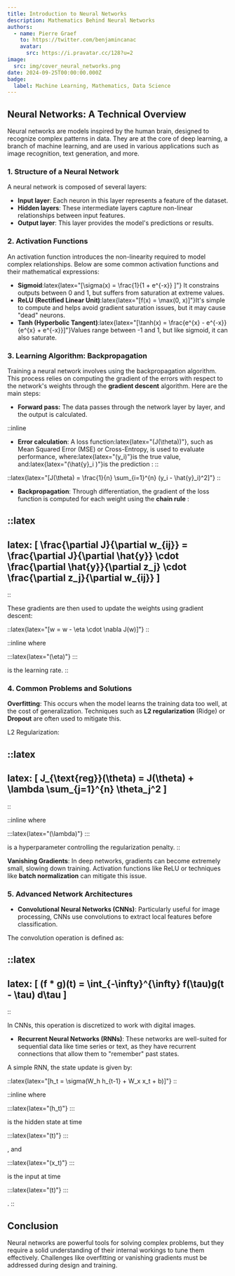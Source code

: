 ```yaml
---
title: Introduction to Neural Networks
description: Mathematics Behind Neural Networks
authors:
  - name: Pierre Graef
    to: https://twitter.com/benjamincanac
    avatar:
      src: https://i.pravatar.cc/128?u=2
image:
  src: img/cover_neural_networks.png
date: 2024-09-25T00:00:00.000Z
badge:
  label: Machine Learning, Mathematics, Data Science
---
```


## Neural Networks: A Technical Overview

Neural networks are models inspired by the human brain, designed to recognize complex patterns in data. They are at the core of deep learning, a branch of machine learning, and are used in various applications such as image recognition, text generation, and more.

### 1. Structure of a Neural Network

A neural network is composed of several layers:

- **Input layer**: Each neuron in this layer represents a feature of the dataset.
- **Hidden layers**: These intermediate layers capture non-linear relationships between input features.
- **Output layer**: This layer provides the model's predictions or results.

### 2. Activation Functions

An activation function introduces the non-linearity required to model complex relationships. Below are some common activation functions and their mathematical expressions:

- **Sigmoid**:latex{latex="\[\sigma(x) = \frac{1}{1 + e^{-x}} \]"} It constrains outputs between 0 and 1, but suffers from saturation at extreme values.
- **ReLU (Rectified Linear Unit)**:latex{latex="\[f(x) = \max(0, x)\]"}It's simple to compute and helps avoid gradient saturation issues, but it may cause "dead" neurons.
- **Tanh (Hyperbolic Tangent)**:latex{latex="\[\tanh(x) = \frac{e^{x} - e^{-x}}{e^{x} + e^{-x}}\]"}Values range between -1 and 1, but like sigmoid, it can also saturate.

### 3. Learning Algorithm: Backpropagation

Training a neural network involves using the backpropagation algorithm. This process relies on computing the gradient of the errors with respect to the network's weights through the **gradient descent** algorithm. Here are the main steps:

- **Forward pass:**  The data passes through the network layer by layer, and the output is calculated.

::inline
* **Error calculation**: A loss function\:latex{latex="(J(\theta))"}, such as Mean Squared Error (MSE) or Cross-Entropy, is used to evaluate performance, where\:latex{latex="(y\_i)"}is the true value, and\:latex{latex="(\hat{y}\_i )"}is the prediction :
::

::latex{latex="\[J(\theta) = \frac{1}{n} \sum_{i=1}^{n} (y_i - \hat{y}_i)^2\]"}
::

- **Backpropagation**: Through differentiation, the gradient of the loss function is computed for each weight using the **chain rule** :

::latex
---
latex: \[ \frac{\partial J}{\partial w_{ij}} = \frac{\partial J}{\partial \hat{y}} \cdot \frac{\partial \hat{y}}{\partial z_j} \cdot \frac{\partial z_j}{\partial w_{ij}} \]
---
::

These gradients are then used to update the weights using gradient descent:

::latex{latex="\[w = w - \eta \cdot \nabla J(w)\]"}
::

::inline
where

  :::latex{latex="\(\eta\)"}
  :::

is the learning rate.
::

### 4. Common Problems and Solutions

**Overfitting**: This occurs when the model learns the training data too well, at the cost of generalization. Techniques such as **L2 regularization** (Ridge) or **Dropout** are often used to mitigate this.

L2 Regularization:

::latex
---
latex: \[ J_{\text{reg}}(\theta) = J(\theta) + \lambda \sum_{j=1}^{n} \theta_j^2 \]
---
::

::inline
where

  :::latex{latex="\(\lambda\)"}
  :::

is a hyperparameter controlling the regularization penalty.
::

**Vanishing Gradients**: In deep networks, gradients can become extremely small, slowing down training. Activation functions like ReLU or techniques like **batch normalization** can mitigate this issue.

### 5. Advanced Network Architectures

- **Convolutional Neural Networks (CNNs)**: Particularly useful for image processing, CNNs use convolutions to extract local features before classification.

The convolution operation is defined as:

::latex
---
latex: \[ (f * g)(t) = \int_{-\infty}^{\infty} f(\tau)g(t - \tau) d\tau \]
---
::

In CNNs, this operation is discretized to work with digital images.

- **Recurrent Neural Networks (RNNs)**: These networks are well-suited for sequential data like time series or text, as they have recurrent connections that allow them to "remember" past states.

A simple RNN, the state update is given by:

::latex{latex="\[h_t = \sigma(W_h h_{t-1} + W_x x_t + b)\]"}
::

::inline
where

  :::latex{latex="\(h_t\)"}
  :::

is the hidden state at time

  :::latex{latex="\(t\)"}
  :::

, and

  :::latex{latex="\(x_t\)"}
  :::

is the input at time

  :::latex{latex="\(t\)"}
  :::

.
::

## Conclusion

Neural networks are powerful tools for solving complex problems, but they require a solid understanding of their internal workings to tune them effectively. Challenges like overfitting or vanishing gradients must be addressed during design and training.
